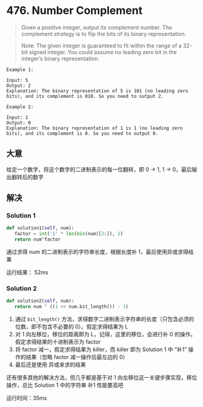 # 476. Number Complement

> Given a positive integer, output its complement number. The complement strategy is to flip the bits of its binary representation.

> Note:
> The given integer is guaranteed to fit within the range of a 32-bit signed integer.
You could assume no leading zero bit in the integer’s binary representation.

```
Example 1:

Input: 5
Output: 2
Explanation: The binary representation of 5 is 101 (no leading zero bits), and its complement is 010. So you need to output 2.

Example 2:

Input: 1
Output: 0
Explanation: The binary representation of 1 is 1 (no leading zero bits), and its complement is 0. So you need to output 0.
```

## 大意

给定一个数字，将这个数字的二进制表示的每一位翻转，即 0 -> 1, 1 -> 0，最后输出翻转后的数字

## 解决

### Solution 1

```py
def solution1(self, num):
   factor = int('1' * len(bin(num)[2:]), 2)
   return num^factor
```

通过求得 num 的二进制表示的字符串长度，根据长度补 1，最后使用异或求得结果

运行结果： 52ms

### Solution 2

```py
def solution2(self, num):
   return num ^ ((1 << num.bit_length()) - 1)
```

1. 通过 `bit_length()` 方法，求得数字二进制表示字符串的长度（只包含必须的位数，即不包含不必要的 0）。假定求得结果为 L
2. 对 1 向左移位，移位的距离即为 L，记得，这里的移位，会进行补 0 的操作。假定求得结果的十进制表示为 factor
3. 将 factor 减一，假定求得结果为 killer，而 killer 即为 Solution 1 中 “补1” 操作的结果（忽略 factor 减一操作后最左边的 0）
4. 最后还是使用 异或来求的结果

还有很多其他的解决方法，但几乎都是基于对 1 向左移位这一关键步骤实现，移位操作，总比 Solution 1 中的字符串 补1 性能要高吧

运行时间：35ms

